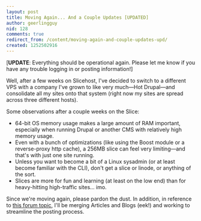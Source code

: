 ```yaml
---
layout: post
title: Moving Again... And a Couple Updates [UPDATED]
author: geerlingguy
nid: 128
comments: true
redirect_from: /content/moving-again-and-couple-updates-upd/
created: 1252502916
---
```

<p>[<strong>UPDATE</strong>: Everything should be operational again. Please let me know if you have any trouble logging in or posting information!]</p>
<p>Well, after a few weeks on Slicehost, I've decided to switch to a different VPS with a company I've grown to like very much&mdash;Hot Drupal&mdash;and consolidate all my sites onto that system (right now my sites are spread across three different hosts).</p>
<p>Some observations after a couple weeks on the Slice:</p>
<ul>
    <li>64-bit OS memory usage makes a large amount of RAM important, especially when running Drupal or another CMS with relatively high memory usage.</li>
    <li>Even with a bunch of optimizations (like using the Boost module or a reverse-proxy http cache), a 256MB slice can feel very limiting&mdash;and that's with just one site running.</li>
    <li>Unless you want to become a bit of a Linux sysadmin (or at least become familiar with the CLI), don't get a slice or linode, or anything of the sort.</li>
    <li>Slices are more for fun and learning (at least on the low end) than for heavy-hitting high-traffic sites... imo.</li>
</ul>
<p>Since we're moving again, please pardon the dust. In addition, in reference to <a href="/forum/topics/120">this forum topic</a>, I'll be merging Articles and Blogs (eek!) and working to streamline the posting process.</p>
